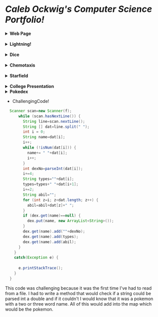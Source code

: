 # _Caleb Ockwig's Computer Science Portfolio!_
<details> 
  <summary><b>Web Page</b></summary> 
  <a href="https://ockwigc.github.io/OckwigWebPage2/">Link!</a>
  
 
  <p> <b>About the Project</b> <br>I thought it was a good way to introduce HTML and CSS into the course. Some problematic areas were lining up the pictures and getting them to show correctly. Other than that I was able to use html to create bodies and headers, and even links to websites (I used the same things here for these links) Anyway, If you wanna see some good pictures of my dog! click it.</p>
  </details>
  <br>

  <details> 
  <summary><b> Lightning!</b></summary>
  <p> <b>About the Project</b> <br> I thought this project was fun. I had some tough time starting out but I figured it out and initally the 'lightning' was supposed to be one color but I thought it looked cooler with it being random and changing color so I kept it. Another feature I added was sthe ability to clear away the screen by making a simple button of if the mouse is clicked between X and Y and then just making the screen either black or white. </p>
  <p>
  </details>
  <br>

  <details><summary> <b>Dice</b> </summary>
 <img src="dicepic.png">
  <a href="https://ockwigc.github.io/dice3/">Link!</a>
  <p> <b>About the Project</b> <br> This project was good at re-introducing the Math class and Math.random(). It was fun to make it random colors too. The most challenging part was making the counter. I initially had it as a void method but that wasn't changing the sum the way I wanted it to so I ended up changing it to an int method which solved my issue.</p>
  </details>
  <br>

  <details> <summary> <b>Chemotaxis </b></summary>
  <a href="https://ockwigc.github.io/chemotaxis4/">Link!</a>
  <p> <b>About the Project</b> <br> The hardest part of this was to make the shapes follow you up until it is a box around you. After that they move in a random pattern which brings them around the box where they _might_ be able to touch the mouse.
  </p>
  </details>
  <br>

  <details><summary><b> Starfield</b> </summary>
   <img src="starfieldpic.png">
  <a href="https://ockwigc.github.io/starfield5/">Link!</a>
  <p> <b>About the Project</b> <br> This project offered more experience using the Math class such as Math.cos() and Math.sin(). The hardest part was getting the particles to bounce around the screen and using an interface. </p>
  </details>  
  <br>

  <details> <summary><b> College Presentation </b></summary>
<a href="https://docs.google.com/presentation/d/e/2PACX-1vTOROAp5601MPr28pQ-yjpbVH7zN_lOFOv4SHpJflWcWFjNYG-UB2A5JB_5MDFEKUerzCmiDd7gl286/pub?start=false&loop=false&delayms=3000">Link!</a>
  </details>
  
<details><summary><b> Pokedex</b></summary>
  <p><b>About the project:</b>This project I was given the freedoms of making whatever I wanted as long as I used a map. The challengng part was reading the data files, then assinging a value of stats, a pokedex number, and type to a Pokemon key. This is probably the project I am most proud of because it peaked my interest, and is something I am very interested in.
  <a href="https://imgur.com/a/am1KeBe">Link!</a>
  </details>
  
  * ChallengingCode!



```Java
  Scanner scan=new Scanner(f);
      while (scan.hasNextLine()) {
        String line=scan.nextLine();
        String [] dat=line.split(" ");
        int i = 0;
        String name=dat[i];
        i++;
        while (!isNum(dat[i])) {
          name+= " "+dat[i];
          i++;
        }
        int dexNo=parseInt(dat[i]); 
        i+=4;
        String types=""+dat[i];
        types=types+" "+dat[i+1];
        i+=2;
        String abil="";
        for (int z=i; z<dat.length; z++) {
          abil=abil+dat[z]+" ";
        }
        if (dex.get(name)==null) {
          dex.put(name, new ArrayList<String>());
        }
        dex.get(name).add(""+dexNo);
        dex.get(name).add(types);
        dex.get(name).add(abil);
      }
    }
    catch(Exception e) {

      e.printStackTrace();
    }
  }
  ```
This code was challenging because it was the first time I've had to read from a file. I had to write a method that would check if a string could be parsed int a double and if it couldn't I would know that it was a pokemon with a two or three word name. All of this would add into the map which would be the pokemon.
